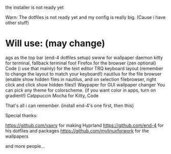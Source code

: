 the installer is not ready yet

Warn: The dotfiles is not ready yet and my config is really big. (Cause i have other stuff)

# Will use: (may change)

ags as the top bar (end-4 dotfiles setup)
swww for wallpaper daemon
kitty for terminal, fallback terminal foot
Firefox for the browser (zen optional)
Code (i use that mainly) for the text editor
TRQ keyboard layout (remember to change the layout to match your keyboard!)
nautilus for the file browser (enable show hidden files in nautilus, and on selection filebrowser, right click and click show hidden files!)
Waypaper for GUI wallpaper changer
You can pick any theme for colorscheme. (if you want color in apps, turn on gradient!)
Catppuccin Mocha for Kitty, Code

That's all i can remember. (install end-4's one first, then this)


Special thanks:

https://github.com/vaxry for making Hyprland
https://github.com/end-4 for his dotfiles and packages
https://github.com/mylinuxforwork for the wallpapers

and more people...
